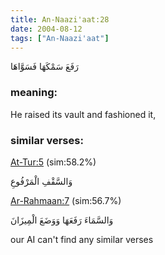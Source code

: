 ```yaml
---
title: An-Naazi'aat:28
date: 2004-08-12
tags: ["An-Naazi'aat"]
---
```

رَفَعَ سَمْكَهَا فَسَوَّاهَا
### meaning: 
He raised its vault and fashioned it,
### similar verses: 

[At-Tur:5](/52/5) (sim:58.2%)

وَالسَّقْفِ الْمَرْفُوعِ

[Ar-Rahmaan:7](/55/7) (sim:56.7%)

وَالسَّمَاءَ رَفَعَهَا وَوَضَعَ الْمِيزَانَ

our AI can't find any similar verses


